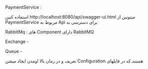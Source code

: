 
PaymentService : 

استفاده کنین http://localhost:8080/api/swagger-ui.html میتونین از PaymentService مربوط به Api برای دسترسی به


RabbitMq : 
های Component دارای RabbitMQ

Exchange -

Queue -

تعریف و در زمان بالا اومدن ایجاد میشن Configuration هستند.که در فایلهای


